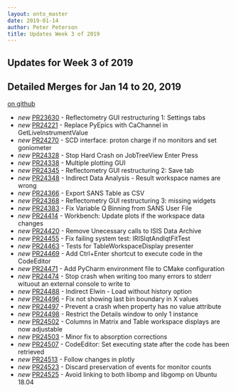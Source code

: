 ```yaml
---
layout: onto_master
date: 2019-01-14
author: Peter Peterson
title: Updates Week 3 of 2019
---
```

Updates for Week 3 of 2019
--------------------------

Detailed Merges for Jan 14 to 20, 2019
--------------------------------------
[on github](https://github.com/mantidproject/mantid/pulls?q=is%3Apr+merged%3A2019-01-15..2019-01-20)

* *new* [PR23630](https://github.com/mantidproject/mantid/pull/23630) - Reflectometry GUI restructuring 1: Settings tabs
* *new* [PR24221](https://github.com/mantidproject/mantid/pull/24221) - Replace PyEpics with CaChannel in GetLiveInstrumentValue
* *new* [PR24270](https://github.com/mantidproject/mantid/pull/24270) - SCD interface: proton charge if no monitors and set goniometer
* *new* [PR24328](https://github.com/mantidproject/mantid/pull/24328) - Stop Hard Crash on JobTreeView Enter Press
* *new* [PR24338](https://github.com/mantidproject/mantid/pull/24338) - Multiple plotting GUI
* *new* [PR24345](https://github.com/mantidproject/mantid/pull/24345) - Reflectometry GUI restructuring 2: Save tab
* *new* [PR24348](https://github.com/mantidproject/mantid/pull/24348) - Indirect Data Analysis - Result workspace names are wrong
* *new* [PR24366](https://github.com/mantidproject/mantid/pull/24366) - Export SANS Table as CSV
* *new* [PR24368](https://github.com/mantidproject/mantid/pull/24368) - Reflectometry GUI restructuring 3: missing widgets
* *new* [PR24383](https://github.com/mantidproject/mantid/pull/24383) - Fix Variable Q Binning from SANS User File
* *new* [PR24414](https://github.com/mantidproject/mantid/pull/24414) - Workbench: Update plots if the workspace data changes
* *new* [PR24420](https://github.com/mantidproject/mantid/pull/24420) - Remove Unecessary calls to ISIS Data Archive
* *new* [PR24455](https://github.com/mantidproject/mantid/pull/24455) - Fix failing system test: IRISIqtAndIqtFitTest
* *new* [PR24463](https://github.com/mantidproject/mantid/pull/24463) - Tests for TableWorkspaceDisplay presenter
* *new* [PR24469](https://github.com/mantidproject/mantid/pull/24469) - Add Ctrl+Enter shortcut to execute code in the CodeEditor
* *new* [PR24471](https://github.com/mantidproject/mantid/pull/24471) - Add PyCharm environment file to CMake configuration
* *new* [PR24474](https://github.com/mantidproject/mantid/pull/24474) - Stop crash when writing too many errors to stderr wituout an external console to write to
* *new* [PR24488](https://github.com/mantidproject/mantid/pull/24488) - Indirect Elwin - Load without history option
* *new* [PR24496](https://github.com/mantidproject/mantid/pull/24496) - Fix not showing last bin boundary in X values
* *new* [PR24497](https://github.com/mantidproject/mantid/pull/24497) - Prevent a crash when property has no value attribute
* *new* [PR24498](https://github.com/mantidproject/mantid/pull/24498) - Restrict the Details window to only 1 instance
* *new* [PR24502](https://github.com/mantidproject/mantid/pull/24502) - Columns in Matrix and Table workspace displays are now adjustable
* *new* [PR24503](https://github.com/mantidproject/mantid/pull/24503) - Minor fix to absorption corrections
* *new* [PR24507](https://github.com/mantidproject/mantid/pull/24507) - CodeEditor: Set executing state after the code has been retrieved
* *new* [PR24513](https://github.com/mantidproject/mantid/pull/24513) - Follow changes in plotly
* *new* [PR24523](https://github.com/mantidproject/mantid/pull/24523) - Discard preservation of events for monitor counts
* *new* [PR24525](https://github.com/mantidproject/mantid/pull/24525) - Avoid linking to both libomp and libgomp on Ubuntu 18.04
